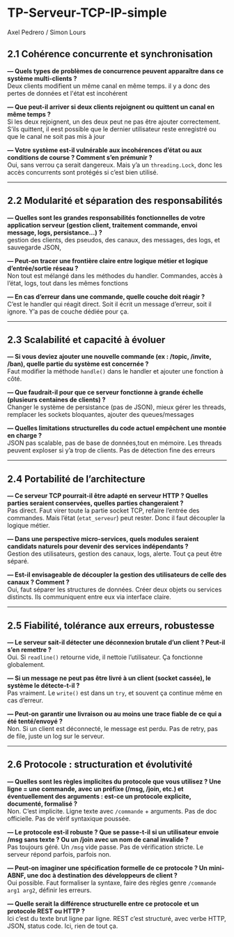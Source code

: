 # TP-Serveur-TCP-IP-simple
Axel Pedrero / Simon Lours

## 2.1 Cohérence concurrente et synchronisation

**— Quels types de problèmes de concurrence peuvent apparaître dans ce système multi-clients ?**  
Deux clients modifient un même canal en même temps. il y a donc des pertes de données et l'état est incohérent

**— Que peut-il arriver si deux clients rejoignent ou quittent un canal en même temps ?**  
Si les deux rejoignent, un des deux peut ne pas être ajouter correctement.  
S’ils quittent, il eest possible que le dernier utilisateur reste enregistré ou que le canal ne soit pas mis à jour

**— Votre système est-il vulnérable aux incohérences d’état ou aux conditions de course ? Comment s’en prémunir ?**  
Oui, sans verrou ça serait dangereux. Mais y’a un `threading.Lock`, donc les accès concurrents sont protégés si c’est bien utilisé.

---

## 2.2 Modularité et séparation des responsabilités

**— Quelles sont les grandes responsabilités fonctionnelles de votre application serveur (gestion client, traitement commande, envoi message, logs, persistance…) ?**  
gestion des clients, des pseudos, des canaux, des messages, des logs, et sauvegarde JSON,

**— Peut-on tracer une frontière claire entre logique métier et logique d’entrée/sortie réseau ?**  
Non tout est mélangé dans les méthodes du handler. Commandes, accès à l’état, logs, tout dans les mêmes fonctions

**— En cas d’erreur dans une commande, quelle couche doit réagir ?**  
C’est le handler qui réagit direct. Soit il écrit un message d’erreur, soit il ignore. Y’a pas de couche dédiée pour ça.


---

## 2.3 Scalabilité et capacité à évoluer

**— Si vous deviez ajouter une nouvelle commande (ex : /topic, /invite, /ban), quelle partie du système est concernée ?**  
Faut modifier la méthode `handle()` dans le handler et ajouter une fonction à côté.

**— Que faudrait-il pour que ce serveur fonctionne à grande échelle (plusieurs centaines de clients) ?**  
Changer le système de persistance (pas de JSON), mieux gérer les threads, remplacer les sockets bloquantes, ajouter des queues/messages

**— Quelles limitations structurelles du code actuel empêchent une montée en charge ?**  
JSON pas scalable, pas de base de données,tout en mémoire. Les threads peuvent exploser si y’a trop de clients. Pas de détection fine des erreurs

---

## 2.4 Portabilité de l’architecture

**— Ce serveur TCP pourrait-il être adapté en serveur HTTP ? Quelles parties seraient conservées, quelles parties changeraient ?**  
Pas direct. Faut virer toute la partie socket TCP, refaire l’entrée des commandes. Mais l’état (`etat_serveur`) peut rester. Donc il faut découpler la logique métier.

**— Dans une perspective micro-services, quels modules seraient candidats naturels pour devenir des services indépendants ?**  
Gestion des utilisateurs, gestion des canaux, logs, alerte. Tout ça peut être séparé.

**— Est-il envisageable de découpler la gestion des utilisateurs de celle des canaux ? Comment ?**  
Oui, faut séparer les structures de données. Créer deux objets ou services distincts. Ils communiquent entre eux via interface claire.

---

## 2.5 Fiabilité, tolérance aux erreurs, robustesse

**— Le serveur sait-il détecter une déconnexion brutale d’un client ? Peut-il s’en remettre ?**  
Oui. Si `readline()` retourne vide, il nettoie l’utilisateur. Ça fonctionne globalement.

**— Si un message ne peut pas être livré à un client (socket cassée), le système le détecte-t-il ?**  
Pas vraiment. Le `write()` est dans un `try`, et souvent ça continue même en cas d’erreur.

**— Peut-on garantir une livraison ou au moins une trace fiable de ce qui a été tenté/envoyé ?**  
Non. Si un client est déconnecté, le message est perdu. Pas de retry, pas de file, juste un log sur le serveur.

---

## 2.6 Protocole : structuration et évolutivité

**— Quelles sont les règles implicites du protocole que vous utilisez ? Une ligne = une commande, avec un préfixe (/msg, /join, etc.) et éventuellement des arguments : est-ce un protocole explicite, documenté, formalisé ?**  
Non. C’est implicite. Ligne texte avec `/commande` + arguments. Pas de doc officielle. Pas de vérif syntaxique poussée.

**— Le protocole est-il robuste ? Que se passe-t-il si un utilisateur envoie /msg sans texte ? Ou un /join avec un nom de canal invalide ?**  
Pas toujours géré. Un `/msg` vide passe. Pas de vérification stricte. Le serveur répond parfois, parfois non.

**— Peut-on imaginer une spécification formelle de ce protocole ? Un mini-ABNF, une doc à destination des développeurs de client ?**  
Oui possible. Faut formaliser la syntaxe, faire des règles genre `/commande arg1 arg2`, définir les erreurs.

**— Quelle serait la différence structurelle entre ce protocole et un protocole REST ou HTTP ?**  
Ici c’est du texte brut ligne par ligne. REST c’est structuré, avec verbe HTTP, JSON, status code. Ici, rien de tout ça.
